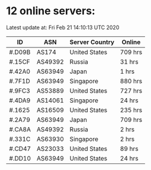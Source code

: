 # 12 online servers:

Latest update at: Fri Feb 21 14:10:13 UTC 2020

| ID | ASN | Server Country | Online |
| -- | --- | -------------- | ------ |
| #.D09B | AS174 | United States | 709 hrs |
| #.15CF | AS49392 | Russia | 31 hrs |
| #.42A0 | AS63949 | Japan | 1 hrs |
| #.7F1D | AS63949 | Singapore | 880 hrs |
| #.9FC3 | AS53889 | United States | 727 hrs |
| #.4DA9 | AS14061 | Singapore | 24 hrs |
| #.1625 | AS16509 | United States | 235 hrs |
| #.2A79 | AS63949 | Japan | 709 hrs |
| #.CA8A | AS49392 | Russia | 2 hrs |
| #.331C | AS63930 | Singapore | 2 hrs |
| #.CD47 | AS23033 | United States | 89 hrs |
| #.DD10 | AS63949 | United States | 24 hrs |

